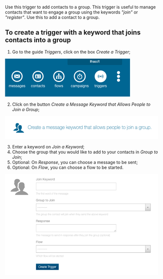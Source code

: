 Use this trigger to add contacts to a group. This trigger is useful to manage contacts that want to engage a group using the keywords *"join"* or *"register"*. Use this to add a contact to a group.

## To create a trigger with a keyword that joins contacts into a group

1. Go to the guide *Triggers*, click on the box *Create a Trigger*;

![](/img/triggers/triggers1.png)

2. Click on the button *Create a Message Keyword that Allows People to Join a Group*;

![](/img/triggers/triggers4.png)

3. Enter a keyword on *Join a Keyword*;
4. Choose the group that you would like to add to your contacts in *Group to Join*;
5. Optional: On *Response*, you can choose a message to be sent;
6. Optional: On *Flow*, you can choose a flow to be started.

![](/img/triggers/triggers5.png)